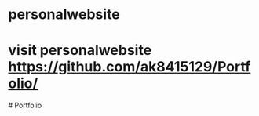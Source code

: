 # personalwebsite
# visit personalwebsite https://github.com/ak8415129/Portfolio/
#   P o r t f o l i o 
 
 

